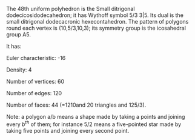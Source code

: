 The 48th uniform polyhedron is the Small ditrigonal
dodecicosidodecahedron; it has Wythoff symbol 5/3 3|5. Its dual is the
small ditrigonal dodecacronic hexecontahedron. The pattern of polygons
round each vertex is (10,5/3,10,3); its symmetry group is the
icosahedral group A5.

It has:

Euler characteristic: -16

Density: 4

Number of vertices: 60

Number of edges: 120

Number of faces: 44 (=12<span>10</span>and 20 triangles and
12<span>5/3</span>).

Note: a polygon a/b means a shape made by taking a points and joining
every $b^{th}$ of them; for instance 5/2 means a five-pointed star made
by taking five points and joining every second point.
